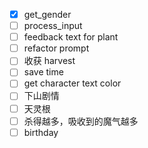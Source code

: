 - [x] get_gender
- [ ] process_input
- [ ] feedback text for plant
- [ ] refactor prompt
- [ ] 收获 harvest
- [ ] save time
- [ ] get character text color
- [ ] 下山剧情
- [ ] 天灵根
- [ ] 杀得越多，吸收到的魔气越多
- [ ] birthday